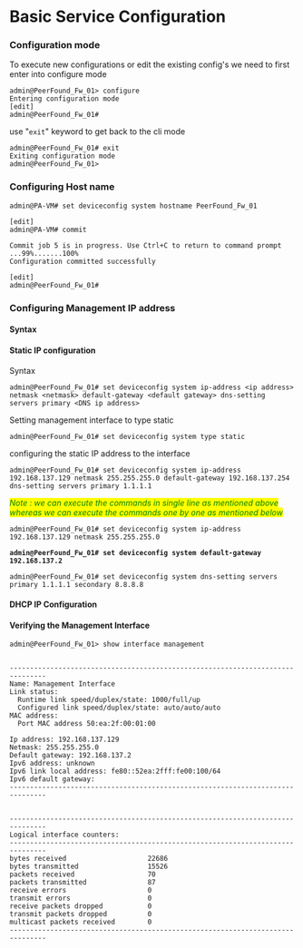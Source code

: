 # Basic Service Configuration

### Configuration mode

To execute new configurations or edit the existing config's we need to first enter into configure mode

```basic
admin@PeerFound_Fw_01> configure
Entering configuration mode
[edit]
admin@PeerFound_Fw_01#

```

use "`exit`" keyword to get back to the cli mode

```basic
admin@PeerFound_Fw_01# exit
Exiting configuration mode
admin@PeerFound_Fw_01>
```

### Configuring Host name

```basic
admin@PA-VM# set deviceconfig system hostname PeerFound_Fw_01

[edit]
admin@PA-VM# commit

Commit job 5 is in progress. Use Ctrl+C to return to command prompt
...99%.......100%
Configuration committed successfully

[edit]
admin@PeerFound_Fw_01#

```

### Configuring Management IP address

#### Syntax

#### Static IP configuration

Syntax

```
admin@PeerFound_Fw_01# set deviceconfig system ip-address <ip address> netmask <netmask> default-gateway <default gateway> dns-setting servers primary <DNS ip address>
```

Setting management interface to type static

```basic
admin@PeerFound_Fw_01# set deviceconfig system type static
```

configuring the static IP address to the interface

```
admin@PeerFound_Fw_01# set deviceconfig system ip-address 192.168.137.129 netmask 255.255.255.0 default-gateway 192.168.137.254 dns-setting servers primary 1.1.1.1
```

_<mark style="color:green;">Note : we can execute the commands in single line as mentioned above whereas we can execute the commands one by one as mentioned below</mark>_

```
admin@PeerFound_Fw_01# set deviceconfig system ip-address 192.168.137.129 netmask 255.255.255.0
```

<pre><code><strong>admin@PeerFound_Fw_01# set deviceconfig system default-gateway 192.168.137.2</strong></code></pre>

```basic
admin@PeerFound_Fw_01# set deviceconfig system dns-setting servers primary 1.1.1.1 secondary 8.8.8.8
```



#### DHCP IP Configuration

#### Verifying the Management Interface

```basic
admin@PeerFound_Fw_01> show interface management


-------------------------------------------------------------------------------
Name: Management Interface
Link status:
  Runtime link speed/duplex/state: 1000/full/up
  Configured link speed/duplex/state: auto/auto/auto
MAC address:
  Port MAC address 50:ea:2f:00:01:00

Ip address: 192.168.137.129
Netmask: 255.255.255.0
Default gateway: 192.168.137.2
Ipv6 address: unknown
Ipv6 link local address: fe80::52ea:2fff:fe00:100/64
Ipv6 default gateway:
-------------------------------------------------------------------------------


-------------------------------------------------------------------------------
Logical interface counters:
-------------------------------------------------------------------------------
bytes received                    22686
bytes transmitted                 15526
packets received                  70
packets transmitted               87
receive errors                    0
transmit errors                   0
receive packets dropped           0
transmit packets dropped          0
multicast packets received        0
-------------------------------------------------------------------------------

```

>
